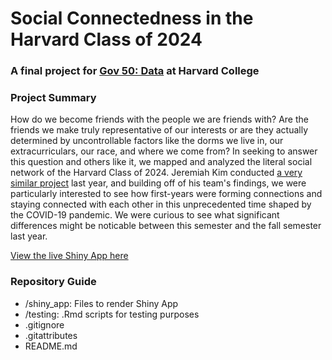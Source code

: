 # Social Connectedness in the Harvard Class of 2024
### A final project for [Gov 50: Data](https://www.davidkane.info/files/gov_50_fall_2020.html) at Harvard College

### Project Summary
How do we become friends with the people we are friends with? Are the friends we make truly representative of our interests or are they actually determined by uncontrollable factors like the dorms we live in, our extracurriculars, our race, and where we come from? In seeking to answer this question and others like it, we mapped and analyzed the literal social network of the Harvard Class of 2024.
Jeremiah Kim conducted [a very similar project]("https://jeremiah-kim.shinyapps.io/Social_Connections) last year, and building off of his team's findings, we were particularly interested to see how first-years were forming connections and staying connected with each other in this unprecedented time shaped by the COVID-19 pandemic. We were curious to see what significant differences might be noticable between this semester and the fall semester last year.

[View the live Shiny App here](https://kmcphie.shinyapps.io/Social_Connections_2024/)

### Repository Guide
* /shiny_app: Files to render Shiny App
* /testing: .Rmd scripts for testing purposes
* .gitignore
* .gitattributes
* README.md